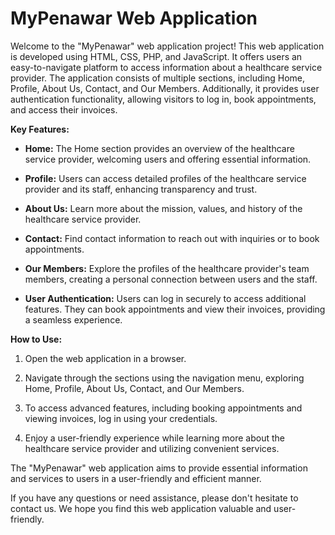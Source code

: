 # MyPenawar Web Application

Welcome to the "MyPenawar" web application project! This web application is developed using HTML, CSS, PHP, and JavaScript. It offers users an easy-to-navigate platform to access information about a healthcare service provider. The application consists of multiple sections, including Home, Profile, About Us, Contact, and Our Members. Additionally, it provides user authentication functionality, allowing visitors to log in, book appointments, and access their invoices.

**Key Features:**

- **Home:** The Home section provides an overview of the healthcare service provider, welcoming users and offering essential information.

- **Profile:** Users can access detailed profiles of the healthcare service provider and its staff, enhancing transparency and trust.

- **About Us:** Learn more about the mission, values, and history of the healthcare service provider.

- **Contact:** Find contact information to reach out with inquiries or to book appointments.

- **Our Members:** Explore the profiles of the healthcare provider's team members, creating a personal connection between users and the staff.

- **User Authentication:** Users can log in securely to access additional features. They can book appointments and view their invoices, providing a seamless experience.

**How to Use:**

1. Open the web application in a browser.

2. Navigate through the sections using the navigation menu, exploring Home, Profile, About Us, Contact, and Our Members.

3. To access advanced features, including booking appointments and viewing invoices, log in using your credentials.

4. Enjoy a user-friendly experience while learning more about the healthcare service provider and utilizing convenient services.

The "MyPenawar" web application aims to provide essential information and services to users in a user-friendly and efficient manner.

If you have any questions or need assistance, please don't hesitate to contact us. We hope you find this web application valuable and user-friendly.
